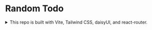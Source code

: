 # Random Todo

<details>

<summary>This repo is built with Vite, Tailwind CSS, daisyUI, and react-router.</summary>

1. [Initialize with Vite](https://vitejs.dev/guide/)
1. [Install Tailwind CSS with Vite](https://tailwindcss.com/docs/guides/vite)
1. [Install React Router](https://reactrouter.com/en/main/start/tutorial#setup)
1. Add preline reinitialization helper (this is very useful when dropdowns or modals can not be opened)
1. Add tailwind classname util

   1. Install dependencies: `pnpm i clsx tailwind-merge`
   1. New File `src/lib/utils.ts`, and add code

      ```ts
      import { clsx, type ClassValue } from 'clsx'
      import { twMerge } from 'tailwind-merge'

      export function cn(...inputs: ClassValue[]) {
        return twMerge(clsx(inputs))
      }
      ```

1. [Add alias `@`](https://ui.shadcn.com/docs/installation/vite)
1. [Install prettier](https://prettier.io/docs/en/install)
1. [Install prettier-plugin-sort-imports](https://github.com/IanVS/prettier-plugin-sort-imports)
1. [Install daisyUI](https://daisyui.com/docs/install/)
1. [Install react-daisyui](https://github.com/daisyui/react-daisyui)
</details>
